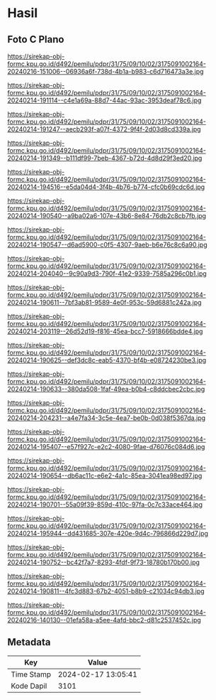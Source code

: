 # Hasil

## Foto C Plano

https://sirekap-obj-formc.kpu.go.id/d492/pemilu/pdpr/31/75/09/10/02/3175091002164-20240216-151006--06936a6f-738d-4b1a-b983-c6d716473a3e.jpg

https://sirekap-obj-formc.kpu.go.id/d492/pemilu/pdpr/31/75/09/10/02/3175091002164-20240214-191114--c4e1a69a-88d7-44ac-93ac-3953deaf78c6.jpg

https://sirekap-obj-formc.kpu.go.id/d492/pemilu/pdpr/31/75/09/10/02/3175091002164-20240214-191247--aecb293f-a07f-4372-9f4f-2d03d8cd339a.jpg

https://sirekap-obj-formc.kpu.go.id/d492/pemilu/pdpr/31/75/09/10/02/3175091002164-20240214-191349--b111df99-7beb-4367-b72d-4d8d29f3ed20.jpg

https://sirekap-obj-formc.kpu.go.id/d492/pemilu/pdpr/31/75/09/10/02/3175091002164-20240214-194516--e5da04d4-3f4b-4b76-b774-cfc0b69cdc6d.jpg

https://sirekap-obj-formc.kpu.go.id/d492/pemilu/pdpr/31/75/09/10/02/3175091002164-20240214-190540--a9ba02a6-107e-43b6-8e84-76db2c8cb7fb.jpg

https://sirekap-obj-formc.kpu.go.id/d492/pemilu/pdpr/31/75/09/10/02/3175091002164-20240214-190547--d6ad5900-c0f5-4307-9aeb-b6e76c8c6a90.jpg

https://sirekap-obj-formc.kpu.go.id/d492/pemilu/pdpr/31/75/09/10/02/3175091002164-20240214-204040--9c90a9d3-790f-41e2-9339-7585a296c0b1.jpg

https://sirekap-obj-formc.kpu.go.id/d492/pemilu/pdpr/31/75/09/10/02/3175091002164-20240214-190611--7bf3ab81-9589-4e0f-953c-59d6881c242a.jpg

https://sirekap-obj-formc.kpu.go.id/d492/pemilu/pdpr/31/75/09/10/02/3175091002164-20240214-203119--26d52d19-f816-45ea-bcc7-5918666bdde4.jpg

https://sirekap-obj-formc.kpu.go.id/d492/pemilu/pdpr/31/75/09/10/02/3175091002164-20240214-190625--def3dc8c-eab5-4370-bf4b-e08724230be3.jpg

https://sirekap-obj-formc.kpu.go.id/d492/pemilu/pdpr/31/75/09/10/02/3175091002164-20240214-190633--380da508-1faf-49ea-b0b4-c8ddcbec2cbc.jpg

https://sirekap-obj-formc.kpu.go.id/d492/pemilu/pdpr/31/75/09/10/02/3175091002164-20240214-204231--a4e7fa34-3c5e-4ea7-be0b-0d038f5367da.jpg

https://sirekap-obj-formc.kpu.go.id/d492/pemilu/pdpr/31/75/09/10/02/3175091002164-20240214-195407--e57f927c-e2c2-4080-9fae-d76076c084d6.jpg

https://sirekap-obj-formc.kpu.go.id/d492/pemilu/pdpr/31/75/09/10/02/3175091002164-20240214-190654--db6ac11c-e6e2-4a1c-85ea-3041ea98ed97.jpg

https://sirekap-obj-formc.kpu.go.id/d492/pemilu/pdpr/31/75/09/10/02/3175091002164-20240214-190701--55a09f39-859d-410c-97fa-0c7c33ace464.jpg

https://sirekap-obj-formc.kpu.go.id/d492/pemilu/pdpr/31/75/09/10/02/3175091002164-20240214-195944--dd431685-307e-420e-9d4c-796866d229d7.jpg

https://sirekap-obj-formc.kpu.go.id/d492/pemilu/pdpr/31/75/09/10/02/3175091002164-20240214-190752--bc42f7a7-8293-4fdf-9f73-18780b170b00.jpg

https://sirekap-obj-formc.kpu.go.id/d492/pemilu/pdpr/31/75/09/10/02/3175091002164-20240214-190811--4fc3d883-67b2-4051-b8b9-c21034c94db3.jpg

https://sirekap-obj-formc.kpu.go.id/d492/pemilu/pdpr/31/75/09/10/02/3175091002164-20240216-140130--01efa58a-a5ee-4afd-bbc2-d81c2537452c.jpg


## Metadata

| Key        | Value               |
| ---------- | ------------------- |
| Time Stamp | 2024-02-17 13:05:41 |
| Kode Dapil | 3101                |



